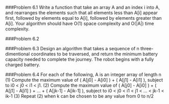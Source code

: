 ###Problem 6.1
Write a function that take an array A and an index i into A, and rearranges the elements such that all elements less than A[i] appear first, followed by elements equal to A[i], followed by elements greater than A[i]. Your algorithm should have O(1) space complexity and O(|A|) time complexity.

###Problem 6.2


###Problem 6.3
Design an algorithm that takes a sequence of n three-dimentional coordinates to be traversed, and return the minimum battery capacity needed to complete the journey. The robot begins with a fully charged battery.

###Problem 6.4
For each of the following, A is an integer array of length n
(1) Compute the maximum value of ( A[j0] - A[i0] ) + ( A[j1] - A[i1] ), subject to i0 < j0 < i1 < j1.
(2) Compute the maximum value of ( A[j0] - A[i0] ) + ( A[j1] - A[i1] ) + ... + ( A[jk-1] - A[ik-1] ), subject to i0 < j0 < i1 < j1 < ... < jk-1 < ik-1
(3) Repeat (2) when k can be chosen to be any value from 0 to n/2